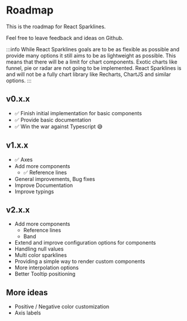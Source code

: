 # Roadmap

This is the roadmap for React Sparklines.

Feel free to leave feedback and ideas on Github.

:::info
While React Sparklines goals are to be as flexible as possible and provide many options it still aims to be as lightweight as possible. This means that there will be a limit for chart components. Exotic charts like funnel, pie or radar are not going to be implemented. React Sparklines is and will not be a fully chart library like Recharts, ChartJS and similar options. 
:::

## v0.x.x

- :white_check_mark: Finish initial implementation for basic components
- :white_check_mark: Provide basic documentation
- :white_check_mark: Win the war against Typescript :sweat_smile:

## v1.x.x

- :white_check_mark: Axes
- Add more components
  - :white_check_mark: Reference lines
- General improvements, Bug fixes
- Improve Documentation
- Improve typings

## v2.x.x

- Add more components
  - Reference lines
  - Band
- Extend and improve configuration options for components
- Handling null values
- Multi color sparklines
- Providing a simple way to render custom components
- More interpolation options
- Better Tooltip positioning


## More ideas
- Positive / Negative color customization
- Axis labels
